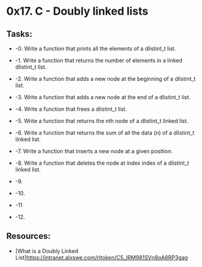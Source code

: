 # 0x17. C - Doubly linked lists

## Tasks:
* -0. Write a function that prints all the elements of a dlistint_t list.

* -1. Write a function that returns the number of elements in a linked dlistint_t list.

* -2. Write a function that adds a new node at the beginning of a dlistint_t list.

* -3. Write a function that adds a new node at the end of a dlistint_t list. 

* -4. Write a function that frees a dlistint_t list.

* -5. Write a function that returns the nth node of a dlistint_t linked list.

* -6. Write a function that returns the sum of all the data (n) of a dlistint_t linked list.

* -7. Write a function that inserts a new node at a given position.

* -8. Write a function that deletes the node at index index of a dlistint_t linked list.

* -9. 

* -10. 

* -11 

* -12. 

## Resources:
* [What is a Doubly Linked List]https://intranet.alxswe.com/rltoken/C5_IRM981SVn8oA8RP3gag
